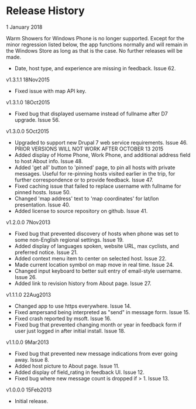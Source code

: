 ﻿Release History
===============

1 January 2018

Warm Showers for Windows Phone is no longer supported.
Except for the minor regression listed below, the app functions normally and will remain in the Windows Store as long as that is the case.  No further releases will be made.

* Date, host type, and experience are missing in feedback.  Issue 62.

v1.3.1.1 18Nov2015
* Fixed issue with map API key.

v1.3.1.0 18Oct2015
* Fixed bug that displayed username instead of fullname after D7 upgrade.  Issue 56.

v1.3.0.0 5Oct2015
* Upgraded to support new Drupal 7 web service requirements.  Issue 46.
  PRIOR VERSIONS WILL NOT WORK AFTER OCTOBER 13 2015
* Added display of Home Phone, Work Phone, and additional address field to host About info.  Issue 48.
* Added 'get all' button to 'pinned' page, to pin all hosts with private messages.  Useful for re-pinning hosts visited earlier in the trip, for further correspondence or to provide feedback.  Issue 47.
* Fixed caching issue that failed to replace username with fullname for pinned hosts.  Issue 50.
* Changed 'map address' text to 'map coordinates' for lat/lon presentation.  Issue 40.
* Added license to source repository on github.  Issue 41.

v1.2.0.0 7Nov2013
* Fixed bug that prevented discovery of hosts when phone was set to some non-English regional settings. Issue 19.
* Added display of languages spoken, website URL, max cyclists, and preferred notice. Issue 21.
* Added context menu item to center on selected host. Issue 22.
* Made current location symbol on map move in real time. Issue 24.
* Changed input keyboard to better suit entry of email-style username. Issue 26.
* Added link to revision history from About page. Issue 27.

v1.1.1.0 22Aug2013  
* Changed app to use https everywhere. Issue 14.
* Fixed ampersand being interpreted as "send" in message form. Issue 15.
* Fixed crash reported by msoft. Issue 16.
* Fixed bug that prevented changing month or year in feedback form if user just logged in after initial install. Issue 18.

v1.1.0.0 9Mar2013    
* Fixed bug that prevented new message indications from ever going away. Issue 8.
* Added host picture to About page. Issue 11.
* Added display of field_rating in feedback UI. Issue 12.
* Fixed bug where new message count is dropped if > 1. Issue 13.

v1.0.0.0 15Feb2013   
* Initial release.
